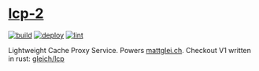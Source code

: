 # [lcp-2](https://mattglei.ch/lcp)

[![build](https://github.com/gleich/lcp-2/actions/workflows/build.yml/badge.svg)](https://github.com/gleich/lcp-2/actions/workflows/build.yml)
[![deploy](https://github.com/gleich/lcp-2/actions/workflows/deploy.yml/badge.svg)](https://github.com/gleich/lcp-2/actions/workflows/deploy.yml)
[![lint](https://github.com/gleich/lcp-2/actions/workflows/lint.yml/badge.svg)](https://github.com/gleich/lcp-2/actions/workflows/lint.yml)

Lightweight Cache Proxy Service. Powers [mattglei.ch](https://mattglei.ch). Checkout V1 written in rust: [gleich/lcp](https://github.com/gleich/lcp)

